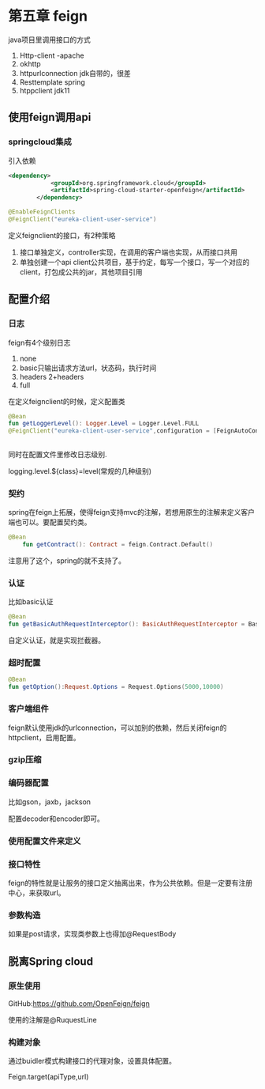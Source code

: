 # 第五章 feign

java项目里调用接口的方式

1. Http-client -apache
2. okhttp
3. httpurlconnection jdk自带的，很差
4. Resttemplate spring
5. htppclient jdk11

## 使用feign调用api

### springcloud集成

引入依赖

```xml
<dependency>
            <groupId>org.springframework.cloud</groupId>
            <artifactId>spring-cloud-starter-openfeign</artifactId>
        </dependency>
```

```java
@EnableFeignClients
@FeignClient("eureka-client-user-service")
```

定义feignclient的接口，有2种策略

1. 接口单独定义，controller实现，在调用的客户端也实现，从而接口共用
2. 单独创建一个api client公共项目，基于约定，每写一个接口，写一个对应的client，打包成公共的jar，其他项目引用

## 配置介绍

### 日志

feign有4个级别日志

1. none
2. basic只输出请求方法url，状态码，执行时间
3. headers 2+headers
4. full

在定义feignclient的时候，定义配置类

```kotlin
@Bean
fun getLoggerLevel(): Logger.Level = Logger.Level.FULL
@FeignClient("eureka-client-user-service",configuration = [FeignAutoConfiguration::class])
    
```



同时在配置文件里修改日志级别.

logging.level.${class}=level(常规的几种级别)

### 契约

spring在feign上拓展，使得feign支持mvc的注解，若想用原生的注解来定义客户端也可以。要配置契约类。

```kotlin
@Bean
    fun getContract(): Contract = feign.Contract.Default()
```

注意用了这个，spring的就不支持了。

### 认证

比如basic认证

```kotlin
@Bean
fun getBasicAuthRequestInterceptor(): BasicAuthRequestInterceptor = BasicAuthRequestInterceptor("user", "password")
```

自定义认证，就是实现拦截器。

### 超时配置

```kotlin
@Bean
fun getOption():Request.Options = Request.Options(5000,10000)
```

### 客户端组件

feign默认使用jdk的urlconnection，可以加别的依赖，然后关闭feign的httpclient，启用配置。

### gzip压缩

### 编码器配置

比如gson，jaxb，jackson

配置decoder和encoder即可。

### 使用配置文件来定义

### 接口特性

feign的特性就是让服务的接口定义抽离出来，作为公共依赖。但是一定要有注册中心，来获取url。

### 参数构造

如果是post请求，实现类参数上也得加@RequestBody

## 脱离Spring cloud

### 原生使用

GitHub:https://github.com/OpenFeign/feign

使用的注解是@RuquestLine

### 构建对象

通过buidler模式构建接口的代理对象，设置具体配置。

Feign.target(apiType,url)